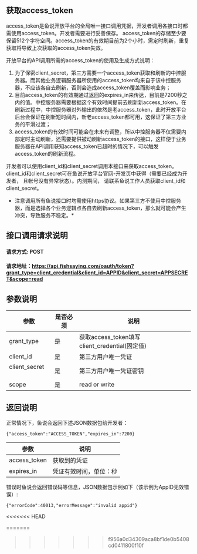 ## 获取access_token

access_token是鱼说开放平台的全局唯一接口调用凭据，开发者调用各接口时都需使用access_token。开发者需要进行妥善保存。  access_token的存储至少要保留512个字符空间。access_token的有效期目前为2个小时，需定时刷新，重复获取将导致上次获取的access_token失效。

开放平台的API调用所需的access_token的使用及生成方式说明：

1. 为了保密client_secret，第三方需要一个access_token获取和刷新的中控服务器。而其他业务逻辑服务器所使用的access_token均来自于该中控服务器，不应该各自去刷新，否则会造成access_token覆盖而影响业务；
2. 目前access_token的有效期通过返回的expires_in来传达，目前是7200秒之内的值。中控服务器需要根据这个有效时间提前去刷新新access_token。在刷新过程中，中控服务器对外输出的依然是老access_token，此时开放平台后台会保证在刷新短时间内，新老access_token都可用，这保证了第三方业务的平滑过渡；
3. access_token的有效时间可能会在未来有调整，所以中控服务器不仅需要内部定时主动刷新，还需要提供被动刷新access_token的接口，这样便于业务服务器在API调用获知access_token已超时的情况下，可以触发access_token的刷新流程。

开发者可以使用client_id和client_secret调用本接口来获取access_token。client_id和client_secret可在鱼说开放平台官网-开发页中获得（需要已经成为开发者，  且帐号没有异常状态）。内测期间， 请联系鱼说工作人员获取client_id和client_secret。

* 注意调用所有鱼说接口时均需使用https协议。如果第三方不使用中控服务器，而是选择各个业务逻辑点各自去刷新access_token，那么就可能会产生冲突，导致服务不稳定。*

## 接口调用请求说明

#### 请求方式: POST
#### 请求地址：https://api.fishsaying.com/oauth/token?grant_type=client_credential&client_id=APPID&client_secret=APPSECRET&scope=read


## 参数说明

| 参数        | 是否必须 | 说明               |
| ---------- |---------|-------------------|
| grant_type | 是      | 获取access_token填写client_credential(固定值) |
| client_id      | 是      | 第三方用户唯一凭证 | 
| client_secret     | 是      | 第三方用户唯一凭证密钥 |
| scope      | 是      | read or write|
## 返回说明

正常情况下，鱼说会返回下述JSON数据包给开发者：
```
{"access_token":"ACCESS_TOKEN","expires_in":7200}
```
| 参数          | 说明                |
| ------------ |--------------------|
| access_token | 获取到的凭证          |
| expires_in   | 凭证有效时间，单位：秒 |

错误时鱼说会返回错误码等信息，JSON数据包示例如下（该示例为AppID无效错误）:
```
{"errorCode":40013,"errorMessage":"invalid appid"}
```
<<<<<<< HEAD
          
=======
           
>>>>>>> f956a0d34309aca8bf1de0b5408cd0411800f10f
